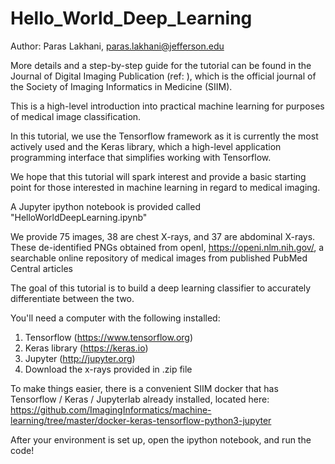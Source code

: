 # Hello_World_Deep_Learning

Author: Paras Lakhani, paras.lakhani@jefferson.edu

More details and a step-by-step guide for the tutorial can be found in the Journal of Digital Imaging Publication (ref:   ), which is the official journal of the Society of Imaging Informatics in Medicine (SIIM).

This is a high-level introduction into practical machine learning for purposes of medical image classification. 

In this tutorial, we use the Tensorflow framework as it is currently the most actively used and the Keras library, which a high-level application programming interface that simplifies working with Tensorflow.

We hope that this tutorial will spark interest and provide a basic starting point for those interested in machine learning in regard to medical imaging. 

A Jupyter ipython notebook is provided called "HelloWorldDeepLearning.ipynb"

We provide 75 images, 38 are chest X-rays, and 37 are abdominal X-rays. These de-identified PNGs obtained from openI, https://openi.nlm.nih.gov/, a searchable online repository of medical images from published PubMed Central articles

The goal of this tutorial is to build a deep learning classifier to accurately differentiate between the two.

You'll need a computer with the following installed:

1) Tensorflow (https://www.tensorflow.org)
2) Keras library (https://keras.io)
3) Jupyter (http://jupyter.org)
4) Download the x-rays provided in .zip file 

To make things easier, there is a convenient SIIM docker that has Tensorflow / Keras / Jupyterlab already installed, located here: https://github.com/ImagingInformatics/machine-learning/tree/master/docker-keras-tensorflow-python3-jupyter

After your environment is set up, open the ipython notebook, and run the code!


 
